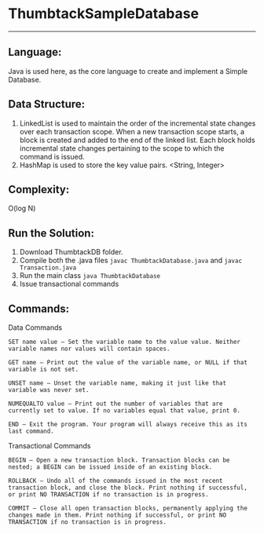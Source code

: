# ThumbtackSampleDatabase
---

Language: 
---
Java is used here, as the core language to create and implement a Simple Database. 

Data Structure:
---
1. LinkedList is used to maintain the order of the incremental state changes over each transaction scope. When a new transaction scope starts, a block is created and added to the end of the linked list. Each block holds incremental state changes pertaining to the scope to which the command is issued. 
2. HashMap is used to store the key value pairs. <String, Integer> 

Complexity:
--- 
O(log N)

Run the Solution:
---
1. Download ThumbtackDB folder.
2. Compile both the .java files `javac ThumbtackDatabase.java` and `javac Transaction.java`
3. Run the main class `java ThumbtackDatabase`
4. Issue transactional commands

Commands: 
---

Data Commands

    SET name value – Set the variable name to the value value. Neither variable names nor values will contain spaces.

    GET name – Print out the value of the variable name, or NULL if that variable is not set.

    UNSET name – Unset the variable name, making it just like that variable was never set.

    NUMEQUALTO value – Print out the number of variables that are currently set to value. If no variables equal that value, print 0.

    END – Exit the program. Your program will always receive this as its last command.

Transactional Commands



    BEGIN – Open a new transaction block. Transaction blocks can be nested; a BEGIN can be issued inside of an existing block.

    ROLLBACK – Undo all of the commands issued in the most recent transaction block, and close the block. Print nothing if successful, or print NO TRANSACTION if no transaction is in progress.

    COMMIT – Close all open transaction blocks, permanently applying the changes made in them. Print nothing if successful, or print NO TRANSACTION if no transaction is in progress.



